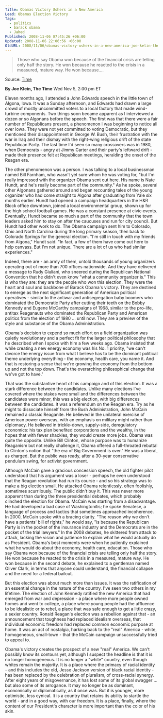```yaml
---
Title: Obamas Victory Ushers in a New America
Lead: Obamas Election Victory
Tags:
  - politics
  - barack obama
  - Jahed
Published: 2008-11-06 07:45:26 +06:00
Updated: 2008-11-06 22:06:56 +06:00
OldURL: 2008/11/06/obamas-victory-ushers-in-a-new-america-joe-kelin-the-time/
---
```


> Those who say Obama won because of the financial crisis are telling only half the story. He won because he reacted to the crisis in a measured, mature way. He won because....

Source: [Time](http://content.time.com/time/subscriber/article/0,33009,1856985,00.html)

**By Joe Klein, The Time**
Wed Nov 5, 2:00 pm ET

Eleven months ago, I attended a John Edwards speech in the little town of Algona, Iowa. It was a Sunday afternoon, and Edwards had drawn a large crowd of mostly uncommitted voters to a local factory that made wind-turbine components. Two things soon became apparent as I interviewed a dozen or so Algonans before the speech. The first was that there were a fair number of Republicans present, a phenomenon I was beginning to notice all over Iowa. They were not yet committed to voting Democratic, but they mentioned their disappointment in George W. Bush, their frustration with the war in Iraq and their dismay with the right-wing religious drift of the state Republican Party. The last time I'd seen so many crossovers was in 1980, when Democrats - angry at Jimmy Carter and their party's leftward drift - made their presence felt at Republican meetings, heralding the onset of the Reagan era.

The other phenomenon was a person. I was talking to a local businessman named Bill Farnham, who wasn't yet sure whom he was voting for, "but I'm really impressed with the organizer Obama sent out here. His name is Nate Hundt, and he's really become part of the community." As he spoke, several other Algonans gathered around and began recounting tales of the young organizer who had come straight to Algona after graduating from Yale six months earlier. Hundt had opened a campaign headquarters in the H&R Block office downtown, joined a local environmental group, shown up for the high school football games. He was a constant presence at civic events. Eventually, Hundt became so much a part of the community that the town leaders asked him to stay on after the caucuses and run for city council. But Hundt had other work to do. The Obama campaign sent him to Colorado, Ohio and North Carolina during the long primary season, then back to Colorado Springs for the general election. "I'm still in touch with my friends from Algona," Hundt said. "In fact, a few of them have come out here to help canvass. But I'm not unique. There are a lot of us who had similar experiences."

Indeed, there are - an army of them, untold thousands of young organizers operating out of more than 700 offices nationwide. And they have delivered a message to Rudy Giuliani, who sneered during the Republican National Convention that he didn't even know "what a community organizer is." This is who they are: they are the people who won this election. They were the heart and soul and backbone of Barack Obama's victory. They are destined to emerge as the next significant generation of American political operatives - similar to the antiwar and antisegregation baby boomers who dominated the Democratic Party after cutting their teeth on the Bobby Kennedy and Eugene McCarthy campaigns of 1968, similar to the pro-life, antitax Reaganauts who dominated the Republican Party and American politics from the election of 1980 ... until now. They are a preview of the style and substance of the Obama Administration.

Obama's decision to expend so much effort on a field organization was quietly revolutionary and a perfect fit for the larger political philosophy that he described when I spoke with him a few weeks ago. Obama insisted that while creating a new energy economy was his No. 1 priority, "we can't divorce the energy issue from what I believe has to be the dominant political theme underlying everything - the economy, health care, you name it. And that is restoring a sense that we're growing the economy from the bottom up and not the top down. That's the overarching philosophical change that we've got to have."

That was the substantive heart of his campaign and of this election. It was a stark difference between the candidates. Unlike many elections I've covered where the stakes were small and the differences between the candidates were minor, this was a big election, with big differences between the candidates. It was a referendum on the Reagan era. Try as he might to dissociate himself from the Bush Administration, John McCain remained a classic Reaganite. He believed in the unilateral exercise of American power overseas, with an emphasis on military might rather than diplomacy. He believed in trickle-down, supply-side, deregulatory economics: his tax plan benefited corporations and the wealthy, in the hopes that with fewer shackles, they would create more jobs. Obama was quite the opposite. Unlike Bill Clinton, whose purpose was to humanize Reaganism but not really challenge it, Obama offered a full-throated rebuttal to Clinton's notion that "the era of Big Government is over." He was a liberal, as charged. But the public was ready, after a 30-year conservative pendulum swing, for activist government.

Although McCain gave a gracious concession speech, the old fighter pilot understood that his argument was a loser - perhaps he even understood that the Reagan revolution had run its course - and so his strategy was to make a big election small. He attacked Obama relentlessly, often foolishly, sometimes scurrilously. The public didn't buy it. This was never more apparent than during the three presidential debates, which probably clinched the election for Obama. McCain was starting from a disadvantage. He had developed a bad case of Washingtonitis; he spoke Senatese, a language of process and tactics that sometimes approached incoherence. In 2000, McCain spoke with a bracing clarity. "The reason why we don't have a patients' bill of rights," he would say, "is because the Republican Party is in the pocket of the insurance industry and the Democrats are in the pocket of the trial lawyers." In the 2008 debates, he skittered from attack to attack, lacking the vision and patience to explain what he would actually do as President. Obama's best moments were when he patiently explained what he would do about the economy, health care, education. Those who say Obama won because of the financial crisis are telling only half the story. He won because he reacted to the crisis in a measured, mature way. He won because in the second debate, he explained to a gentleman named Oliver Clark, in terms that anyone could understand, the financial collapse and the need for a federal bailout.

But this election was about much more than issues. It was the ratification of an essential change in the nature of the country. I've seen two others in my lifetime. The election of John Kennedy ratified the new America that had emerged from war and depression - a place where more people owned homes and went to college, a place where young people had the affluence to be idealistic or to rebel, a place that was safe enough to get a little crazy, a sexier country. Ronald Reagan's election was a rebellion against that - an announcement that toughness had replaced idealism overseas, that individual economic freedom had replaced common economic purpose at home. It was an act of nostalgia, harking back to the "real" America - white, homogeneous, small-town - that the McCain campaign unsuccessfully tried to appeal to.

Obama's victory creates the prospect of a new "real" America. We can't possibly know its contours yet, although I suspect the headline is that it is no longer homogeneous. It is no longer a "white" country, even though whites remain the majority. It is a place where the primacy of racial identity - and this includes the old, Jesse Jackson version of black racial identity - has been replaced by the celebration of pluralism, of cross-racial synergy. After eight years of misgovernance, it has lost some of its global swagger ... but also some of its arrogance. It may no longer be as dominant, economically or diplomatically, as it once was. But it is younger, more optimistic, less cynical. It is a country that retains its ability to startle the world - and in a good way, with our freedom. It is a place, finally, where the content of our President's character is more important than the color of his skin.